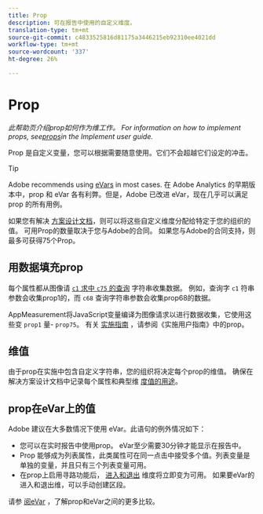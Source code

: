 ```yaml
---
title: Prop
description: 可在报告中使用的自定义维度。
translation-type: tm+mt
source-git-commit: c4833525816d81175a3446215eb92310ee4021dd
workflow-type: tm+mt
source-wordcount: '337'
ht-degree: 26%

---
```



# Prop

*此帮助页介绍prop如何作为维工作。 For information on how to implement props, see[props](/help/implement/vars/page-vars/prop.md)in the Implement user guide.*

Prop 是自定义变量，您可以根据需要随意使用。它们不会超越它们设定的冲击。

>[!TIP]
>
>Adobe recommends using [eVars](evar.md) in most cases. 在 Adobe Analytics 的早期版本中，prop 和 eVar 各有利弊。但是，Adobe 已改进 eVar，现在几乎可以满足 prop 的所有用例。

如果您有解决 [方案设计文档](/help/implement/prepare/solution-design.md)，则可以将这些自定义维度分配给特定于您的组织的值。 可用Prop的数量取决于您与Adobe的合同。 如果您与Adobe的合同支持，则最多可获得75个Prop。

## 用数据填充prop

每个属性都从图像请 [`c1` 求中 `c75` 的查询](/help/implement/validate/query-parameters.md) 字符串收集数据。 例如，查询字 `c1` 符串参数会收集prop1的，而 `c68` 查询字符串参数会收集prop68的数据。

AppMeasurement将JavaScript变量编译为图像请求以进行数据收集，它使用这些变 `prop1` 量- `prop75`。 有关 [实施指南](/help/implement/vars/page-vars/prop.md) ，请参阅《实施用户指南》中的prop。

## 维值

由于prop在实施中包含自定义字符串，您的组织将决定每个prop的维值。 确保在解决方案设计文档中记录每个属性和典型维 [度值的用途](/help/implement/prepare/solution-design.md)。

## prop在eVar上的值

 Adobe 建议在大多数情况下使用 eVar。此语句的例外情况如下：

* 您可以在实时报告中使用prop。 eVar至少需要30分钟才能显示在报告中。
* Prop 能够成为列表属性，此类属性可在同一点击中接受多个值。列表变量是单独的变量，并且只有三个列表变量可用。
* 在prop上启用寻路功能后， [进入](entry-dimensions.md)[和退出](exit-dimensions.md) 维度将立即变为可用。 如果要eVar的进入和退出维，可以手动创建区段。

请参 [阅eVar](evar.md) ，了解prop和eVar之间的更多比较。
